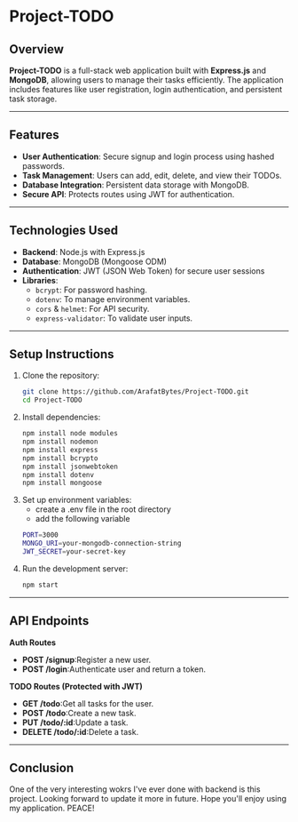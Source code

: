 # Project-TODO

## Overview
**Project-TODO** is a full-stack web application built with **Express.js** and **MongoDB**, allowing users to manage their tasks efficiently. The application includes features like user registration, login authentication, and persistent task storage.

---

## Features
- **User Authentication**: Secure signup and login process using hashed passwords.
- **Task Management**: Users can add, edit, delete, and view their TODOs.
- **Database Integration**: Persistent data storage with MongoDB.
- **Secure API**: Protects routes using JWT for authentication.

---

## Technologies Used
- **Backend**: Node.js with Express.js
- **Database**: MongoDB (Mongoose ODM)
- **Authentication**: JWT (JSON Web Token) for secure user sessions
- **Libraries**: 
  - `bcrypt`: For password hashing.
  - `dotenv`: To manage environment variables.
  - `cors` & `helmet`: For API security.
  - `express-validator`: To validate user inputs.

---

## Setup Instructions
1. Clone the repository:
   ```bash
   git clone https://github.com/ArafatBytes/Project-TODO.git
   cd Project-TODO
2. Install dependencies:
   ```bash
   npm install node modules
   npm install nodemon
   npm install express
   npm install bcrypto
   npm install jsonwebtoken
   npm install dotenv
   npm install mongoose
3. Set up environment variables:
   - create a .env file in the root directory
   - add the following variable
   ```bash
   PORT=3000
   MONGO_URI=your-mongodb-connection-string
   JWT_SECRET=your-secret-key
4. Run the development server:
   ```bash
   npm start

---

## API Endpoints

**Auth Routes**
- **POST /signup**:Register a new user.
- **POST /login**:Authenticate user and return a token.

**TODO Routes (Protected with JWT)**
- **GET /todo**:Get all tasks for the user.
- **POST /todo**:Create a new task.
- **PUT /todo/:id**:Update a task.
- **DELETE /todo/:id**:Delete a task.

---

## Conclusion

One of the very interesting wokrs I've ever done with backend is this project. Looking forward to update it more in future. Hope you'll enjoy using my application. PEACE!



